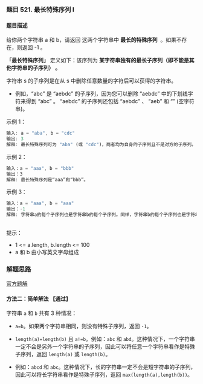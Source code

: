 ### 题目 521. 最长特殊序列 Ⅰ
#### 题目描述
给你两个字符串 a 和 b，请返回 这两个字符串中 **最长的特殊序列**  。如果不存在，则返回 -1 。

**「最长特殊序列」** 定义如下：该序列为 **某字符串独有的最长子序列（即不能是其他字符串的子序列） 。**

字符串 s 的子序列是在从 s 中删除任意数量的字符后可以获得的字符串。

- 例如，“abc” 是 “aebdc” 的子序列，因为您可以删除 “aebdc” 中的下划线字符来得到 “abc” 。 “aebdc” 的子序列还包括 “aebdc” 、 “aeb” 和 “” (空字符串)。
 

示例 1：

```js
输入: a = "aba", b = "cdc"
输出: 3
解释: 最长特殊序列可为 "aba" (或 "cdc")，两者均为自身的子序列且不是对方的子序列。
```
示例 2：

```js
输入：a = "aaa", b = "bbb"
输出：3
解释: 最长特殊序列是“aaa”和“bbb”。
```
示例 3：

```js
输入：a = "aaa", b = "aaa"
输出：-1
解释: 字符串a的每个子序列也是字符串b的每个子序列。同样，字符串b的每个子序列也是字符串a的子序列。
 
```

提示：

- 1 <= a.length, b.length <= 100
- a 和 b 由小写英文字母组成

### 解题思路
[官方题解](https://leetcode-cn.com/problems/longest-uncommon-subsequence-i/solution/zui-chang-te-shu-xu-lie-i-by-leetcode/)

#### 方法二：简单解法 【通过】
字符串 `a` 和 `b` 共有 3 种情况：

- `a=b`。如果两个字符串相同，则没有特殊子序列，返回 `-1`。

- `length(a)=length(b)` 且 `a!=b`。例如：`abc` 和 `abd`。这种情况下，一个字符串一定不会是另外一个字符串的子序列，因此可以将任意一个字符串看作是特殊子序列，返回 `length(a)` 或 `length(b)`。
- 例如：`abcd` 和 `abc`。这种情况下，长的字符串一定不会是短字符串的子序列，因此可以将长字符串看作是特殊子序列，返回 `max(length(a),length(b))`。